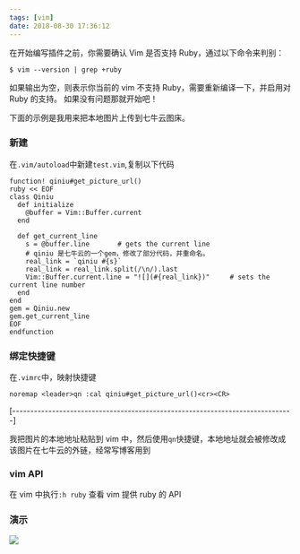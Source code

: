 ```yaml
---
tags: [vim]
date: 2018-08-30 17:36:12
---
```


在开始编写插件之前，你需要确认 Vim 是否支持 Ruby，通过以下命令来判别：

```shell
$ vim --version | grep +ruby
```

如果输出为空，则表示你当前的 vim 不支持 Ruby，需要重新编译一下，并启用对 Ruby 的支持。
如果没有问题那就开始吧！

下面的示例是我用来把本地图片上传到七牛云图床。

### 新建

在`.vim/autoload`中新建`test.vim`,复制以下代码

```vim
function! qiniu#get_picture_url()
ruby << EOF
class Qiniu
  def initialize
    @buffer = Vim::Buffer.current
  end

  def get_current_line
    s = @buffer.line       # gets the current line
    # qiniu 是七牛云的一个gem，修改了部分代码，并重命名。
    real_link = `qiniu #{s}`
    real_link = real_link.split(/\n/).last
    Vim::Buffer.current.line = "![](#{real_link})"     # sets the current line number
  end
end
gem = Qiniu.new
gem.get_current_line
EOF
endfunction
```

### 绑定快捷键

在`.vimrc`中，映射快捷键

```vim
noremap <leader>qn :cal qiniu#get_picture_url()<cr><CR>
```

[------------------------------------------------------------------------------]

我把图片的本地地址粘贴到 vim 中，然后使用`qn`快捷键，本地地址就会被修改成该图片在七牛云的外链，经常写博客用到

### vim API

在 vim 中执行`:h ruby` 查看 vim 提供 ruby 的 API

### 演示

![](http://ogbkru1bq.bkt.clouddn.com/8989358377354.gif)
